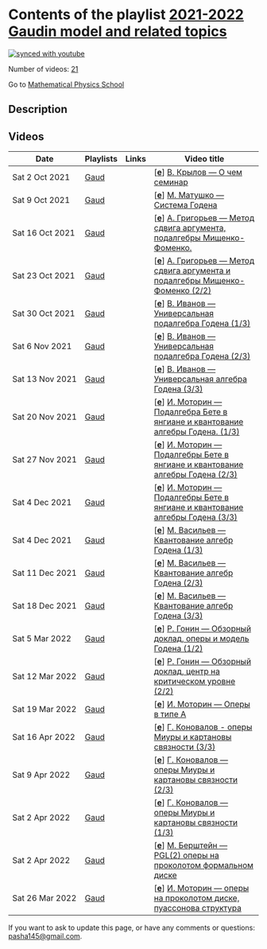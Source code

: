 # Contents of the playlist [2021-2022 Gaudin model and related topics](https://www.youtube.com/playlist?list=PLLGkFbxve673SSJKHbHP6EJ7WhbZeYeqX)

[![synced with youtube](https://img.shields.io/github/last-commit/mathphysschool/mathphysschool.github.io/autoupdate1?label=synced%20with%20youtube)](https://github.com/mathphysschool/mathphysschool.github.io/commits/autoupdate1)

Number of videos: [21](#videos)

Go to [Mathematical Physics School](../README.md)

## Description



## Videos

|Date|Playlists|Links|Video title|
|---|---|---|---|
| Sat&nbsp;2&nbsp;Oct&nbsp;2021 | [Gaud](../playlists/Gaud "2021-2022 Gaudin model and related topics") |  | [[**e**](https://studio.youtube.com/video/so5w7KZpCkA/edit "Edit")] [В. Крылов — О чем семинар](https://www.youtube.com/watch?v=so5w7KZpCkA&list=PLLGkFbxve673SSJKHbHP6EJ7WhbZeYeqX) |
| Sat&nbsp;9&nbsp;Oct&nbsp;2021 | [Gaud](../playlists/Gaud "2021-2022 Gaudin model and related topics") |  | [[**e**](https://studio.youtube.com/video/NQpQo0sfDbs/edit "Edit")] [М. Матушко — Система Годена](https://www.youtube.com/watch?v=NQpQo0sfDbs&list=PLLGkFbxve673SSJKHbHP6EJ7WhbZeYeqX) |
| Sat&nbsp;16&nbsp;Oct&nbsp;2021 | [Gaud](../playlists/Gaud "2021-2022 Gaudin model and related topics") |  | [[**e**](https://studio.youtube.com/video/YgRlJVZ0LoY/edit "Edit")] [А. Григорьев — Метод сдвига аргумента, подалгебры Мищенко-Фоменко.](https://www.youtube.com/watch?v=YgRlJVZ0LoY&list=PLLGkFbxve673SSJKHbHP6EJ7WhbZeYeqX) |
| Sat&nbsp;23&nbsp;Oct&nbsp;2021 | [Gaud](../playlists/Gaud "2021-2022 Gaudin model and related topics") |  | [[**e**](https://studio.youtube.com/video/YfAK7YEEDQE/edit "Edit")] [А. Григорьев —  Метод сдвига аргумента и подалгебры Мищенко-Фоменко (2/2)](https://www.youtube.com/watch?v=YfAK7YEEDQE&list=PLLGkFbxve673SSJKHbHP6EJ7WhbZeYeqX) |
| Sat&nbsp;30&nbsp;Oct&nbsp;2021 | [Gaud](../playlists/Gaud "2021-2022 Gaudin model and related topics") |  | [[**e**](https://studio.youtube.com/video/h2nz5bTGo8k/edit "Edit")] [В. Иванов — Универсальная подалгебра Годена (1/3)](https://www.youtube.com/watch?v=h2nz5bTGo8k&list=PLLGkFbxve673SSJKHbHP6EJ7WhbZeYeqX) |
| Sat&nbsp;6&nbsp;Nov&nbsp;2021 | [Gaud](../playlists/Gaud "2021-2022 Gaudin model and related topics") |  | [[**e**](https://studio.youtube.com/video/xlmXy51b-h8/edit "Edit")] [В. Иванов — Универсальная подалгебра Годена (2/3)](https://www.youtube.com/watch?v=xlmXy51b-h8&list=PLLGkFbxve673SSJKHbHP6EJ7WhbZeYeqX) |
| Sat&nbsp;13&nbsp;Nov&nbsp;2021 | [Gaud](../playlists/Gaud "2021-2022 Gaudin model and related topics") |  | [[**e**](https://studio.youtube.com/video/yKfydPtbKx8/edit "Edit")] [В. Иванов —  Универсальная алгебра Годена (3/3)](https://www.youtube.com/watch?v=yKfydPtbKx8&list=PLLGkFbxve673SSJKHbHP6EJ7WhbZeYeqX) |
| Sat&nbsp;20&nbsp;Nov&nbsp;2021 | [Gaud](../playlists/Gaud "2021-2022 Gaudin model and related topics") |  | [[**e**](https://studio.youtube.com/video/RMwoV1L23EY/edit "Edit")] [И. Моторин — Подалгебра Бете в янгиане и квантование алгебры Годена. (1/3)](https://www.youtube.com/watch?v=RMwoV1L23EY&list=PLLGkFbxve673SSJKHbHP6EJ7WhbZeYeqX) |
| Sat&nbsp;27&nbsp;Nov&nbsp;2021 | [Gaud](../playlists/Gaud "2021-2022 Gaudin model and related topics") |  | [[**e**](https://studio.youtube.com/video/xNjnh4ej3ZA/edit "Edit")] [И. Моторин — Подалгебры Бете в янгиане и квантование алгебры Годена (2/3)](https://www.youtube.com/watch?v=xNjnh4ej3ZA&list=PLLGkFbxve673SSJKHbHP6EJ7WhbZeYeqX) |
| Sat&nbsp;4&nbsp;Dec&nbsp;2021 | [Gaud](../playlists/Gaud "2021-2022 Gaudin model and related topics") |  | [[**e**](https://studio.youtube.com/video/djaczc515Ko/edit "Edit")] [И. Моторин — Подалгебры Бете в янгиане и квантование алгебры Годена (3/3)](https://www.youtube.com/watch?v=djaczc515Ko&list=PLLGkFbxve673SSJKHbHP6EJ7WhbZeYeqX) |
| Sat&nbsp;4&nbsp;Dec&nbsp;2021 | [Gaud](../playlists/Gaud "2021-2022 Gaudin model and related topics") |  | [[**e**](https://studio.youtube.com/video/Kh0rwunBidg/edit "Edit")] [М. Васильев —  Квантование алгебр Годена (1/3)](https://www.youtube.com/watch?v=Kh0rwunBidg&list=PLLGkFbxve673SSJKHbHP6EJ7WhbZeYeqX) |
| Sat&nbsp;11&nbsp;Dec&nbsp;2021 | [Gaud](../playlists/Gaud "2021-2022 Gaudin model and related topics") |  | [[**e**](https://studio.youtube.com/video/qMo1cWhEy7M/edit "Edit")] [М. Васильев — Квантование алгебр Годена (2/3)](https://www.youtube.com/watch?v=qMo1cWhEy7M&list=PLLGkFbxve673SSJKHbHP6EJ7WhbZeYeqX) |
| Sat&nbsp;18&nbsp;Dec&nbsp;2021 | [Gaud](../playlists/Gaud "2021-2022 Gaudin model and related topics") |  | [[**e**](https://studio.youtube.com/video/kD9OgKcZv4A/edit "Edit")] [М. Васильев — Квантование алгебр Годена (3/3)](https://www.youtube.com/watch?v=kD9OgKcZv4A&list=PLLGkFbxve673SSJKHbHP6EJ7WhbZeYeqX) |
| Sat&nbsp;5&nbsp;Mar&nbsp;2022 | [Gaud](../playlists/Gaud "2021-2022 Gaudin model and related topics") |  | [[**e**](https://studio.youtube.com/video/TAsOpP86C_g/edit "Edit")] [Р. Гонин — Обзорный доклад, оперы и модель Годена (1/2)](https://www.youtube.com/watch?v=TAsOpP86C_g&list=PLLGkFbxve673SSJKHbHP6EJ7WhbZeYeqX) |
| Sat&nbsp;12&nbsp;Mar&nbsp;2022 | [Gaud](../playlists/Gaud "2021-2022 Gaudin model and related topics") |  | [[**e**](https://studio.youtube.com/video/BM8gbSX-IWk/edit "Edit")] [Р. Гонин — Обзорный доклад, центр на критическом уровне (2/2)](https://www.youtube.com/watch?v=BM8gbSX-IWk&list=PLLGkFbxve673SSJKHbHP6EJ7WhbZeYeqX) |
| Sat&nbsp;19&nbsp;Mar&nbsp;2022 | [Gaud](../playlists/Gaud "2021-2022 Gaudin model and related topics") |  | [[**e**](https://studio.youtube.com/video/ebm91AL07EY/edit "Edit")] [И. Моторин — Оперы в типе A](https://www.youtube.com/watch?v=ebm91AL07EY&list=PLLGkFbxve673SSJKHbHP6EJ7WhbZeYeqX) |
| Sat&nbsp;16&nbsp;Apr&nbsp;2022 | [Gaud](../playlists/Gaud "2021-2022 Gaudin model and related topics") |  | [[**e**](https://studio.youtube.com/video/UCleUwlWeKY/edit "Edit")] [Г. Коновалов - оперы Миуры и картановы связности (3/3)](https://www.youtube.com/watch?v=UCleUwlWeKY&list=PLLGkFbxve673SSJKHbHP6EJ7WhbZeYeqX) |
| Sat&nbsp;9&nbsp;Apr&nbsp;2022 | [Gaud](../playlists/Gaud "2021-2022 Gaudin model and related topics") |  | [[**e**](https://studio.youtube.com/video/xj0eXVLbnBk/edit "Edit")] [Г. Коновалов — оперы Миуры и картановы связности (2/3)](https://www.youtube.com/watch?v=xj0eXVLbnBk&list=PLLGkFbxve673SSJKHbHP6EJ7WhbZeYeqX) |
| Sat&nbsp;2&nbsp;Apr&nbsp;2022 | [Gaud](../playlists/Gaud "2021-2022 Gaudin model and related topics") |  | [[**e**](https://studio.youtube.com/video/GBdmp62uC6E/edit "Edit")] [Г. Коновалов — оперы Миуры и картановы связности (1/3)](https://www.youtube.com/watch?v=GBdmp62uC6E&list=PLLGkFbxve673SSJKHbHP6EJ7WhbZeYeqX) |
| Sat&nbsp;2&nbsp;Apr&nbsp;2022 | [Gaud](../playlists/Gaud "2021-2022 Gaudin model and related topics") |  | [[**e**](https://studio.youtube.com/video/wOhRs9sjIY4/edit "Edit")] [М. Берштейн —  PGL(2) оперы на проколотом формальном диске](https://www.youtube.com/watch?v=wOhRs9sjIY4&list=PLLGkFbxve673SSJKHbHP6EJ7WhbZeYeqX) |
| Sat&nbsp;26&nbsp;Mar&nbsp;2022 | [Gaud](../playlists/Gaud "2021-2022 Gaudin model and related topics") |  | [[**e**](https://studio.youtube.com/video/_WzY5MbBCy4/edit "Edit")] [И. Моторин — оперы на проколотом диске, пуассонова структура](https://www.youtube.com/watch?v=_WzY5MbBCy4&list=PLLGkFbxve673SSJKHbHP6EJ7WhbZeYeqX) |


 If you want to ask to update this page, or have any comments or questions: <pasha145@gmail.com>.